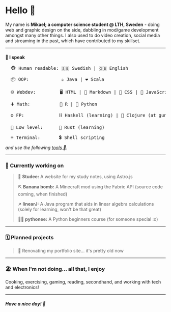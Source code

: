 # Hello 👋

My name is **Mikael; a computer science student @ LTH, Sweden** - doing web and graphic design on the side, dabbling in mod/game development amongst many other things. I also used to do video creation, social media and streaming in the past, which have contributed to my skillset.

---

#### 💬 I speak
<pre>
  🐵 Human readable: 🇸🇪 Swedish | 🇬🇧 English 

  📦 OOP:            ☕ Java | ❤️ Scala

  🌐 Webdev:         🖥️ HTML | 📃 Markdown | 👔 CSS | 🤖 JavaScript | #️⃣ TypeScript (learning)

  ➕ Math:           🟰 R | 🐍 Python
  
  ⚙️ FP:             ⛓️ Haskell (learning) | 🤯 Clojure (at gunpoint)

  🔧 Low level:      🦀 Rust (learning)

  ⌨️ Terminal:       💲 Shell scripting
</pre>
_and use the following [tools 🧰](tools.md)._

---

### 📆 Currently working on
> 📕 **Studee:** A website for my study notes, using Astro.js
> 
> ⛏️ **Banana bomb:** A Minecraft mod using the Fabric API (source code coming, when finished)
>
> ↗️ **linearJ:** A Java program that aids in linear algebra calculations (solely for learning, won't be that great)
>
> 🧑‍🏫 **pythonee:** A Python beginners course (for someone special :o)

---
### 🗓️ Planned projects
> 🔨 Renovating my portfolio site... it's pretty old now

---

### 🏖️ When I'm not doing... all that, I enjoy
Cooking, exercising, gaming, reading, secondhand, and working with tech and electronics!

--- 
##### Have a nice day! 🙏
